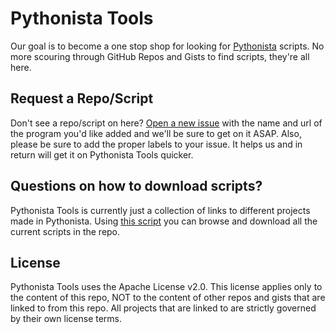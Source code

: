 Pythonista Tools
================

Our goal is to become a one stop shop for looking for [Pythonista](http://omz-software.com/pythonista/) scripts. No more scouring through GitHub Repos and Gists to find scripts, they're all here.

Request a Repo/Script
------------

Don't see a repo/script on here? [Open a new issue](https://github.com/Pythonista-Tools/Pythonista-Tools/issues/new) with the name and url of the program you'd like added and we'll be sure to get on it ASAP. Also, please be sure to add the proper labels to your issue. It helps us and in return will get it on Pythonista Tools quicker.

Questions on how to download scripts?
------------

Pythonista Tools is currently just a collection of links to different projects made in Pythonista. Using [this script](https://github.com/ywangd/pythonista-tools-installer) you can browse and download all the current scripts in the repo. 

License
------------

Pythonista Tools uses the Apache License v2.0.  This license applies only to the content of this repo, NOT to the content of other repos and gists that are linked to from this repo. All projects that are linked to are strictly governed by their own license terms.
